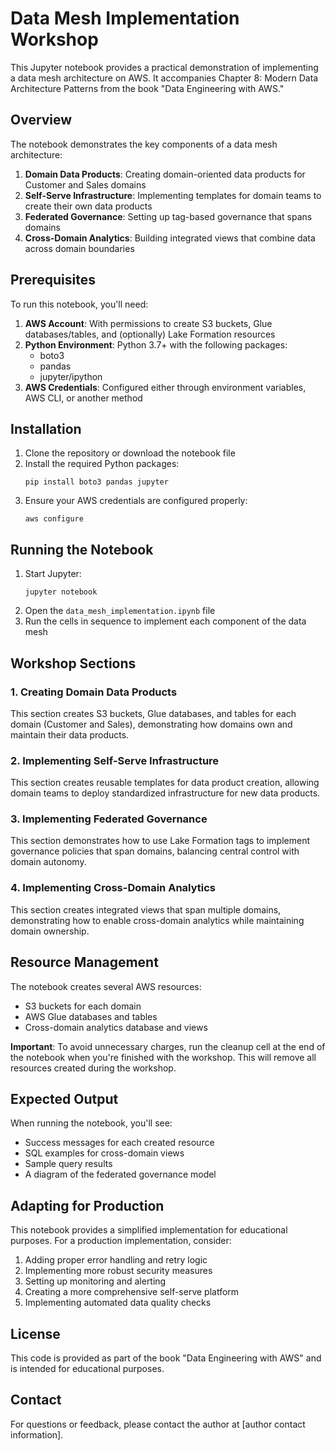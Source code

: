 # Data Mesh Implementation Workshop

This Jupyter notebook provides a practical demonstration of implementing a data mesh architecture on AWS. It accompanies Chapter 8: Modern Data Architecture Patterns from the book "Data Engineering with AWS."

## Overview

The notebook demonstrates the key components of a data mesh architecture:

1. **Domain Data Products**: Creating domain-oriented data products for Customer and Sales domains
2. **Self-Serve Infrastructure**: Implementing templates for domain teams to create their own data products
3. **Federated Governance**: Setting up tag-based governance that spans domains
4. **Cross-Domain Analytics**: Building integrated views that combine data across domain boundaries

## Prerequisites

To run this notebook, you'll need:

1. **AWS Account**: With permissions to create S3 buckets, Glue databases/tables, and (optionally) Lake Formation resources
2. **Python Environment**: Python 3.7+ with the following packages:
   - boto3
   - pandas
   - jupyter/ipython
3. **AWS Credentials**: Configured either through environment variables, AWS CLI, or another method

## Installation

1. Clone the repository or download the notebook file
2. Install the required Python packages:
   ```
   pip install boto3 pandas jupyter
   ```
3. Ensure your AWS credentials are configured properly:
   ```
   aws configure
   ```

## Running the Notebook

1. Start Jupyter:
   ```
   jupyter notebook
   ```
2. Open the `data_mesh_implementation.ipynb` file
3. Run the cells in sequence to implement each component of the data mesh

## Workshop Sections

### 1. Creating Domain Data Products

This section creates S3 buckets, Glue databases, and tables for each domain (Customer and Sales), demonstrating how domains own and maintain their data products.

### 2. Implementing Self-Serve Infrastructure

This section creates reusable templates for data product creation, allowing domain teams to deploy standardized infrastructure for new data products.

### 3. Implementing Federated Governance

This section demonstrates how to use Lake Formation tags to implement governance policies that span domains, balancing central control with domain autonomy.

### 4. Implementing Cross-Domain Analytics

This section creates integrated views that span multiple domains, demonstrating how to enable cross-domain analytics while maintaining domain ownership.

## Resource Management

The notebook creates several AWS resources:
- S3 buckets for each domain
- AWS Glue databases and tables
- Cross-domain analytics database and views

**Important**: To avoid unnecessary charges, run the cleanup cell at the end of the notebook when you're finished with the workshop. This will remove all resources created during the workshop.

## Expected Output

When running the notebook, you'll see:
- Success messages for each created resource
- SQL examples for cross-domain views
- Sample query results
- A diagram of the federated governance model

## Adapting for Production

This notebook provides a simplified implementation for educational purposes. For a production implementation, consider:

1. Adding proper error handling and retry logic
2. Implementing more robust security measures
3. Setting up monitoring and alerting
4. Creating a more comprehensive self-serve platform
5. Implementing automated data quality checks

## License

This code is provided as part of the book "Data Engineering with AWS" and is intended for educational purposes.

## Contact

For questions or feedback, please contact the author at [author contact information].
